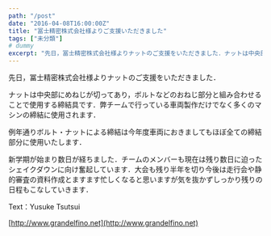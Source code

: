```yaml
---
path: "/post"
date: "2016-04-08T16:00:00Z"
title: "冨士精密株式会社様よりご支援いただきました"
tags: ["未分類"]
# dummy
excerpt: "先日，冨士精密株式会社様よりナットのご支援をいただきました．ナットは中央部にめねじが切ってあり，ボルトなどのおねじ部分と組み合わせることで使用する締結具..."
---
```




先日，冨士精密株式会社様よりナットのご支援をいただきました．

ナットは中央部にめねじが切ってあり，ボルトなどのおねじ部分と組み合わせることで使用する締結具です．弊チームで行っている車両製作だけでなく多くのマシンの締結に使用されます．

例年通りボルト・ナットによる締結は今年度車両におきましてもほぼ全ての締結部分に使用いたします．

新学期が始まり数日が経ちました．チームのメンバーも現在は残り数日に迫ったシェイクダウンに向け奮起しています．大会も残り半年を切り今後は走行会や静的審査の資料作成とますます忙しくなると思いますが気を抜かずしっかり残りの日程もこなしていきます．

Text：Yusuke Tsutsui

[http://www.grandelfino.net](http://www.grandelfino.net)

